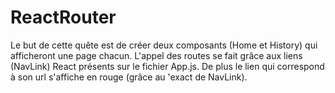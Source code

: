 # ReactRouter
Le but de cette quête est de créer deux composants (Home et History) qui afficheront une page chacun.
L'appel des routes se fait grâce aux liens (NavLink) React présents sur le fichier App.js.
De plus le lien qui correspond à son url s'affiche en rouge (grâce au 'exact de NavLink).
